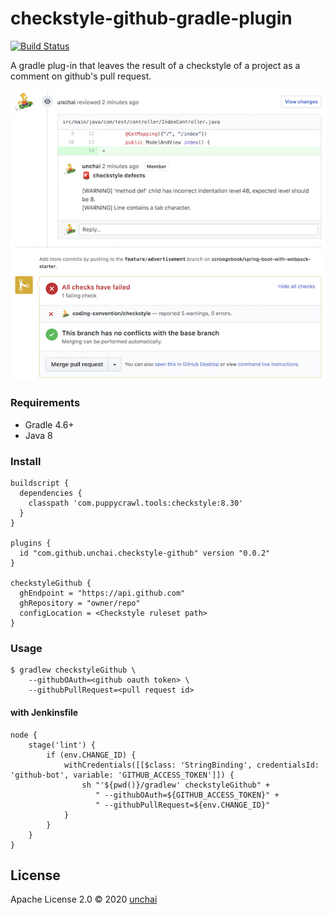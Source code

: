 # checkstyle-github-gradle-plugin

[![Build Status](https://img.shields.io/travis/unchai/checkstyle-github-gradle-plugin.svg)](https://travis-ci.org/unchai/checkstyle-github-gradle-plugin)

A gradle plug-in that leaves the result of a checkstyle of a project as a comment on github's pull request.

![Example](example.jpg)

### Requirements

* Gradle 4.6+
* Java 8

### Install

```
buildscript {
  dependencies {
    classpath 'com.puppycrawl.tools:checkstyle:8.30'
  }
}

plugins {
  id "com.github.unchai.checkstyle-github" version "0.0.2"
}

checkstyleGithub {
  ghEndpoint = "https://api.github.com"
  ghRepository = "owner/repo"
  configLocation = <Checkstyle ruleset path>
}
```

### Usage

```shell
$ gradlew checkstyleGithub \
    --githubOAuth=<github oauth token> \
    --githubPullRequest=<pull request id>
```

#### with Jenkinsfile

```
node {
    stage('lint') {
        if (env.CHANGE_ID) {
            withCredentials([[$class: 'StringBinding', credentialsId: 'github-bot', variable: 'GITHUB_ACCESS_TOKEN']]) {
                sh "'${pwd()}/gradlew' checkstyleGithub" +
                   " --githubOAuth=${GITHUB_ACCESS_TOKEN}" +
                   " --githubPullRequest=${env.CHANGE_ID}"
            }
        }
    }
}
```

## License

Apache License 2.0 © 2020 [unchai](https://github.com/unchai)
